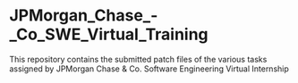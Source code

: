 # JPMorgan_Chase_-_Co_SWE_Virtual_Training
This repository contains the submitted patch files of the various tasks assigned by JPMorgan Chase &amp; Co. Software Engineering Virtual Internship
